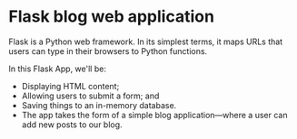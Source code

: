 # Flask blog web application

Flask is a Python web framework. In its simplest terms, it maps URLs that users can type in their browsers to Python functions.

In this Flask App, we'll be:

* Displaying HTML content;
* Allowing users to submit a form; and
* Saving things to an in-memory database.
* The app takes the form of a simple blog application—where a user can add new posts to our blog.
